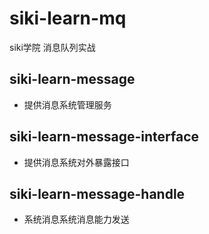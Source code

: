 # siki-learn-mq
siki学院 消息队列实战


## siki-learn-message 

- 提供消息系统管理服务

## siki-learn-message-interface

- 提供消息系统对外暴露接口

## siki-learn-message-handle

- 系统消息系统消息能力发送
